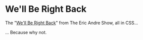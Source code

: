 # We'll Be Right Back

The "[We'll Be Right Back](https://knowyourmeme.com/memes/well-be-right-back)" from The Eric Andre Show, all in CSS...

... Because why not.